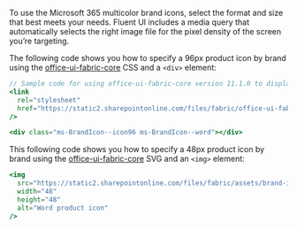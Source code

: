 To use the Microsoft 365 multicolor brand icons, select the format and size that best meets your needs. Fluent UI includes a media query that automatically selects the right image file for the pixel density of the screen you’re targeting.

The following code shows you how to specify a 96px product icon by brand using the [office-ui-fabric-core](https://github.com/OfficeDev/office-ui-fabric-core) CSS and a `<div>` element:

```jsx
// Sample code for using office-ui-fabric-core version 11.1.0 to display an Word 96x96px Icon
<link
  rel="stylesheet"
  href="https://static2.sharepointonline.com/files/fabric/office-ui-fabric-core/11.1.0/css/fabric.min.css"
/>

<div class="ms-BrandIcon--icon96 ms-BrandIcon--word"></div>
```

This following code shows you how to specify a 48px product icon by brand using the [office-ui-fabric-core](https://github.com/OfficeDev/office-ui-fabric-core) SVG and an `<img>` element:

```jsx
<img
  src="https://static2.sharepointonline.com/files/fabric/assets/brand-icons/product/svg/word_48x1.svg"
  width="48"
  height="48"
  alt="Word product icon"
/>
```
